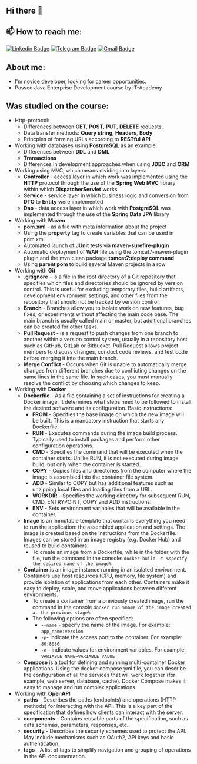 ## Hi there 👋

## 📫 How to reach me:
[![Linkedin Badge](https://img.shields.io/badge/-LinkedIn-blue?style=for-the-badge&logo=Linkedin&logoColor=white&link=https://www.linkedin.com/in/uladzislau-shershan/)](https://www.linkedin.com/in/uladzislau-shershan/)
[![Telegram Badge](https://img.shields.io/badge/-Telegram-gray?style=for-the-badge&logo=Telegram&logoColor=white&link=https://t.me/L1BER2Y)](https://t.me/L1BER2Y)
[![Gmail Badge](https://img.shields.io/badge/-Gmail-c14438?style=for-the-badge&logo=Gmail&logoColor=white&link=mailto:xerdan8@gmail.com)](mailto:xerdan8@gmail.com)

## About me:
- I'm novice developer, looking for career opportunities.
- Passed Java Enterprise Development course by IT-Academy

## Was studied on the course:

- Http-protocol:
    - Differences between **GET**, **POST**, **PUT**, **DELETE** requests.
    - Data transfer methods: **Query string**, **Headers**, **Body**
    - Princples of forming URLs according to **RESTful API**
- Working with databases using **PostgreSQL** as an example:
    - Differences between **DDL** and **DML**
    - **Transactions**
    - Differences in development approaches when using **JDBC** and **ORM**
- Working using MVC, which means dividing into layers:
    - **Controller** - access layer in which work was implemented using the **HTTP** protocol through the use of the **Spring Web MVC** library within which **DispatcherServlet** works
    - **Service** - service layer in which business logic and conversion from **DTO** to **Entity** were implemented
    - **Dao** - data access layer in which work with **PostgreSQL** was implemented through the use of the **Spring Data JPA** library
- Working with **Maven**
     - **pom.xml** - as a file with meta information about the project
     - Using the **property** tag to create variables that can be used in pom.xml
     - Automated launch of **JUnit** tests via **maven-surefire-plugin**
     - Automatic deployment of **WAR** file using the tomcat7-maven-plugin plugin and the mvn clean package **tomcat7:deploy command**
     - Using **parent pom** to build several Maven projects in a row
- Working with **Git**
    - **.gitignore** - is a file in the root directory of a Git repository that specifies which files and directories should be ignored by version control. This is useful for excluding temporary files, build artifacts, development environment settings, and other files from the repository that should not be tracked by version control.
    - **Branch** - Branches allow you to isolate work on new features, bug fixes, or experiments without affecting the main code base. The main branch is usually called main or master, but additional branches can be created for other tasks.
    - **Pull Request** - is a request to push changes from one branch to another within a version control system, usually in a repository host such as GitHub, GitLab or Bitbucket. Pull Request allows project members to discuss changes, conduct code reviews, and test code before merging it into the main branch.
    - **Merge Conflict** - Occurs when Git is unable to automatically merge changes from different branches due to conflicting changes on the same lines in the same file. In such cases, you must manually resolve the conflict by choosing which changes to keep.
- Working with **Docker**
    - **Dockerfile** - As a file containing a set of instructions for creating a Docker image. It determines what steps need to be followed to install the desired software and its configuration. Basic instructions:
        - **FROM** - Specifies the base image on which the new image will be built. This is a mandatory instruction that starts any Dockerfile.
        - **RUN** - Executes commands during the image build process. Typically used to install packages and perform other configuration operations.
        - **CMD** - Specifies the command that will be executed when the container starts. Unlike RUN, it is not executed during image build, but only when the container is started.
        - **COPY** - Copies files and directories from the computer where the image is assembled into the container file system.
        - **ADD** - Similar to COPY but has additional features such as unzipping local files and loading files from a URL.
        - **WORKDIR** - Specifies the working directory for subsequent RUN, CMD, ENTRYPOINT, COPY and ADD instructions.
        - **ENV** - Sets environment variables that will be available in the container.
    - **Image** is an immutable template that contains everything you need to run the application: the assembled application and settings. The image is created based on the instructions from the Dockerfile. Images can be stored in an image registry (e.g. Docker Hub) and reused to build containers.
        - To create an image from a Dockerfile, while in the folder with the file, run the command in the console:
        `docker build -t %specify the desired name of the image%`
    - **Container** is an image instance running in an isolated environment. Containers use host resources (CPU, memory, file system) and provide isolation of applications from each other. Containers make it easy to deploy, scale, and move applications between different environments.
        - To create a container from a previously created image, run the command in the console
        `docker run %name of the image created at the previous stage%`
        - The following options are often specified:
            - `--name` - specify the name of the image. For example: `app_name:version`
            - `-p`- indicate the access port to the container. For example: `80:8080`
            - `-e` - indicate values for environment variables. For example: `VARIABLE_NAME=VARIABLE VALUE`
    - **Compose** is a tool for defining and running multi-container Docker applications. Using the docker-compose.yml file, you can describe the configuration of all the services that will work together (for example, web server, database, cache). Docker Compose makes it easy to manage and run complex applications.
- Working with **OpenAPI**
    - **paths** - Describes the paths (endpoints) and operations (HTTP methods) for interacting with the API. This is a key part of the specification that defines how clients can interact with the server.
    - **components** - Contains reusable parts of the specification, such as data schemas, parameters, responses, etc.
    - **security** - Describes the security schemes used to protect the API. May include mechanisms such as OAuth2, API keys and basic authentication.
    - **tags** - A list of tags to simplify navigation and grouping of operations in the API documentation.
<!--
**L1BER2Y/L1BER2Y** is a ✨ _special_ ✨ repository because its `README.md` (this file) appears on your GitHub profile.

Here are some ideas to get you started:

- 🔭 I’m currently working on ...
- 🌱 I’m currently learning ...
- 👯 I’m looking to collaborate on ...
- 🤔 I’m looking for help with ...
- 💬 Ask me about ...

- 😄 Pronouns: ...
- ⚡ Fun fact: ...
-->

